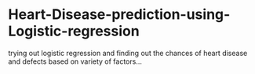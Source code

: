 # Heart-Disease-prediction-using-Logistic-regression

trying out logistic regression and finding out the chances of heart disease and defects based on variety of factors...

